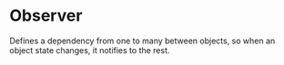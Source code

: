 # Observer

Defines a dependency from one to many between objects, so when an object state changes, it notifies to the rest.
